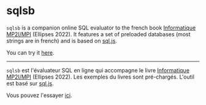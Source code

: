 # sqlsb

`sqlsb` is a companion online SQL evaluator to the french book [Informatique MP2I/MPI](https://www.informatique-mpi.fr/) (Ellipses 2022).
It features a set of preloaded databases (most strings are in french) and is based on [sql.js](https://sql.js.org/).

You can try it [here](https://tchou.github.io/sqlsb/?lang=en).

---
`sqlsb` est l'évaluateur SQL en ligne qui accompagne le livre [Informatique MP2I/MPI](https://www.informatique-mpi.fr/) (Ellipses 2022).
Les exemples du livres sont pré-chargés. L'outil est basé sur [sql.js](https://sql.js.org/).

Vous pouvez l'essayer [ici](https://tchou.github.io/sqlsb/?lang=fr).
